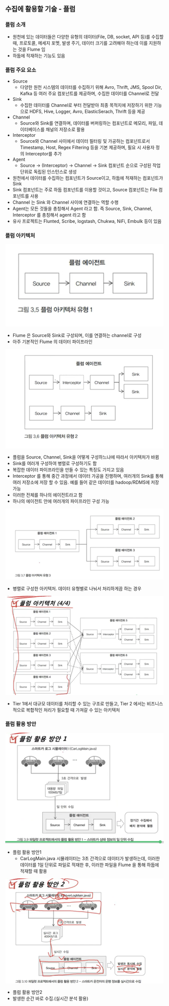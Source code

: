 ## 수집에 활용할 기술 - 플럼
### 플럼 소개
- 원천에 있는 데이터들은 다양한 유형의 데이터(File, DB, socket, API 등)를 수집할 때, 프로토콜, 메세지 포멧, 발생 주기, 데이터 크기를 고려해야 하는데 이를 지원하는 것을 Flume 임
- 하둡에 적재하는 기능도 있음

### 플럼 주요 요소
- Source
  - 다양한 원천 시스템의 데이터를 수집하기 위해 Avro, Thrift, JMS, Spool Dir, Kafka 등 여러 주요 컴포넌트를 제공하며, 수집한 데이터를 Channel로 전달 
- Sink
  - 수집한 데이터를 Channel로 부터 전달받아 최종 목적지에 저장하기 위한 기능으로 HDFS, Hive, Logger, Avro, ElasticSerach, Thrift 등을 제공 
- Channel
  - Source와 Sink를 연결하며, 데이터를 버퍼링하는 컴포넌트로 메모리, 파일, 데이터베이스를 채널의 저장소로 활용 
- Interceptor
  - Source와 Channel 사이에서 데이터 필터링 및 가공하는 컴포넌트로서 Timestamp, Host, Regex Filtering 등을 기본 제공하며, 필요 시 사용자 정의 Interceptor를 추가 
- Agent
  - Source -> (Interceptor) -> Channel -> Sink 컴포넌트 순으로 구성된 작업 단위로 독립된 인스턴스로 생성  
- 원천에서 데이터를 수집하는 컴포넌트가 Source이고, 하둡에 적재하는 컴포넌트가 Sink
- Sink 컴포넌트는 주로 하둡 컴포넌트를 이용할 것이고, Source 컴포넌트는 File 컴포넌트를 사용
- Channel 는 Sink 와 Channel 사이에 연결하는 역할 수행
- Agent는 모든 것들을 총칭해서 Agent 라고 함. 즉 Source, Sink, Channel, Interceptor 를 총칭해서 agent 라고 함
- 유사 프로젝트는 Flunted, Scribe, logstash, Chukwa, NiFi, Embulk 등이 있음

### 플럼 아키텍처

![img](https://github.com/koni114/smart-car/blob/master/img/smart_car_12_1.png)

- Flume 은 Source와 Sink로 구성되며, 이를 연결하는 channel로 구성
- 아주 기본적인 Flume 의 데이터 파이프라인

![img](https://github.com/koni114/smart-car/blob/master/img/smart_car_13.png)

- 플럼을 Source, Channel, Sink을 어떻게 구성하느냐에 따라서 아키텍처가 바뀜
- Sink를 여러개 구성하여 병렬로 구성하기도 함
- 복잡한 데이터 파이프라인을 만들 수 있는 특징도 가지고 있음
- Interceptor 를 통해 중간 과정에서 데이터 가공을 진행하며, 여러개의 Sink를 통해 여러 저장소에 저장 할 수 있음. 예를 들어 같은 데이터를 hadoop/RDMS에 저장 가능
- 이러한 전체를 하나의 에이전트라고 함
- 하나의 에이전트 안에 여러개의 파이프라인 구성 가능

![img](https://github.com/koni114/smart-car/blob/master/img/smart_car_14.png)

- 병렬로 구성한 아키텍처. 데이터 유형별로 나눠서 처리하게끔 하는 경우

![img](https://github.com/koni114/smart-car/blob/master/img/smart_car_15.png)

- Tier 1에서 대규모 데이터를 처리할 수 있는 구조로 만들고, Tier 2 에서는 비즈니스적으로 복합적인 처리가 필요할 때 가져갈 수 있는 아키텍처

### 플럼 활용 방안
![img](https://github.com/koni114/smart-car/blob/master/img/smart_car_16.png)

- 플럼 활용 방안1
  - CarLogMain.java 시뮬레이터는 3초 간격으로 데이터가 발생하는데, 이러한 데이터를 1일 단위로 파일로 적재한 후, 이러한 파일을 Flume 을 통해 하둡에 적재할 때 활용 

![img](https://github.com/koni114/smart-car/blob/master/img/smart_car_17.png)
- 플럼 활용 방안2
- 발생한 순간 바로 수집.(실시간 분석 활용)